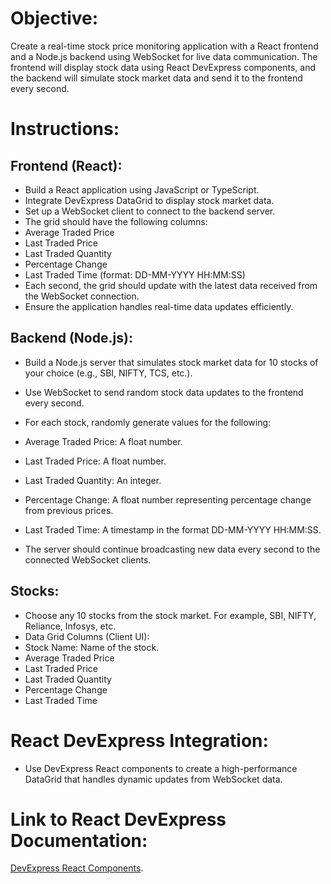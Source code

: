 # Objective:
Create a real-time stock price monitoring application with a React frontend and a
Node.js backend using WebSocket for live data communication. The frontend will
display stock data using React DevExpress components, and the backend will
simulate stock market data and send it to the frontend every second.

# Instructions:
##  Frontend (React):
* Build a React application using JavaScript or TypeScript.
* Integrate DevExpress DataGrid to display stock market data.
* Set up a WebSocket client to connect to the backend server.
* The grid should have the following columns:
* Average Traded Price
* Last Traded Price
* Last Traded Quantity
* Percentage Change
* Last Traded Time (format: DD-MM-YYYY HH:MM:SS)
* Each second, the grid should update with the latest data received from
the WebSocket connection.
* Ensure the application handles real-time data updates efficiently.
##  Backend (Node.js):
* Build a Node.js server that simulates stock market data for 10 stocks
of your choice (e.g., SBI, NIFTY, TCS, etc.).
* Use WebSocket to send random stock data updates to the frontend
every second.
* For each stock, randomly generate values for the following:
* Average Traded Price: A float number.
* Last Traded Price: A float number.
* Last Traded Quantity: An integer.
* Percentage Change: A float number representing percentage change from previous prices.

* Last Traded Time: A timestamp in the format DD-MM-YYYY HH:MM:SS.

* The server should continue broadcasting new data every second to the
connected WebSocket clients.

## Stocks:
* Choose any 10 stocks from the stock market. For example, SBI,
NIFTY, Reliance, Infosys, etc.
* Data Grid Columns (Client UI):
* Stock Name: Name of the stock.
* Average Traded Price
* Last Traded Price
* Last Traded Quantity
* Percentage Change
* Last Traded Time
# React DevExpress Integration:
* Use DevExpress React components to create a high-performance DataGrid that handles dynamic updates from WebSocket data.
# Link to React DevExpress Documentation: 
[DevExpress React Components](https://js.devexpress.com/React/Documentation/Guide/React_Components/DevExtreme_React_Components/).
